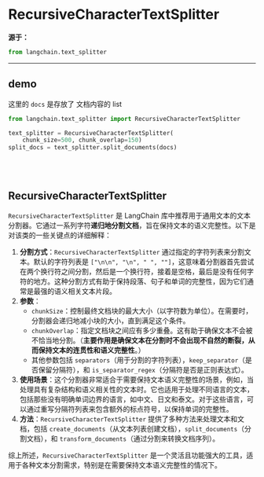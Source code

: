 # RecursiveCharacterTextSplitter

**源于：**

```python
from langchain.text_splitter
```

---


## demo

这里的 `docs` 是存放了 文档内容的 list 

```python
from langchain.text_splitter import RecursiveCharacterTextSplitter

text_splitter = RecursiveCharacterTextSplitter(
    chunk_size=500, chunk_overlap=150)
split_docs = text_splitter.split_documents(docs)
```


<br>
<br>



## RecursiveCharacterTextSplitter 

`RecursiveCharacterTextSplitter` 是 LangChain 库中推荐用于通用文本的文本分割器。它通过一系列字符**递归地分割文档**，旨在保持文本的语义完整性。以下是对该类的一些关键点的详细解释：
1. **分割方式**：`RecursiveCharacterTextSplitter` 通过指定的字符列表来分割文本。默认的字符列表是 `["\n\n", "\n", " ", ""]`，这意味着分割器首先尝试在两个换行符之间分割，然后是一个换行符，接着是空格，最后是没有任何字符的地方。这种分割方式有助于保持段落、句子和单词的完整性，因为它们通常是最强的语义相关文本片段。
2. **参数**：
   - `chunkSize`：控制最终文档块的最大大小（以字符数为单位）。在需要时，分割器会递归地减小块的大小，直到满足这个条件。
   - `chunkOverlap`：指定文档块之间应有多少重叠。这有助于确保文本不会被不恰当地分割。（**主要作用是确保文本在分割时不会出现不自然的断裂，从而保持文本的连贯性和语义完整性**。）
   - 其他参数包括 `separators`（用于分割的字符列表），`keep_separator`（是否保留分隔符），和 `is_separator_regex`（分隔符是否是正则表达式）。
3. **使用场景**：这个分割器非常适合于需要保持文本语义完整性的场景，例如，当处理具有复杂结构和语义相关性的文本时。它也适用于处理不同语言的文本，包括那些没有明确单词边界的语言，如中文、日文和泰文。对于这些语言，可以通过重写分隔符列表来包含额外的标点符号，以保持单词的完整性。
4. **方法**：`RecursiveCharacterTextSplitter` 提供了多种方法来处理文本和文档，包括 `create_documents`（从文本列表创建文档），`split_documents`（分割文档），和 `transform_documents`（通过分割来转换文档序列）。

综上所述，`RecursiveCharacterTextSplitter` 是一个灵活且功能强大的工具，适用于各种文本分割需求，特别是在需要保持文本语义完整性的情况下。


